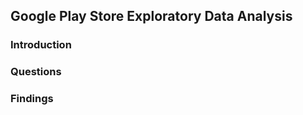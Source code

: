 ## Google Play Store Exploratory Data Analysis

### **Introduction**

### **Questions**

### **Findings**
